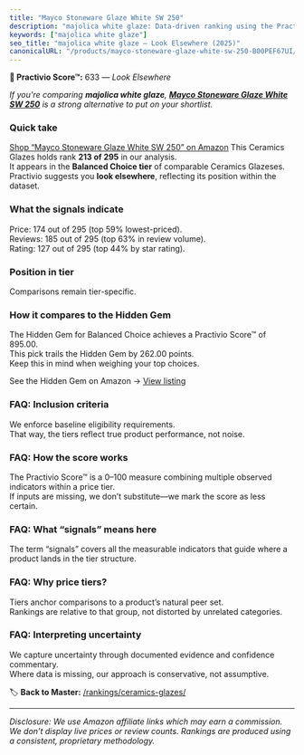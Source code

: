 ```yaml
---
title: "Mayco Stoneware Glaze White SW 250"
description: "majolica white glaze: Data-driven ranking using the Practivio Score™. Positioned by quality, value, demand, findability, momentum."
keywords: ["majolica white glaze"]
seo_title: "majolica white glaze — Look Elsewhere (2025)"
canonicalURL: "/products/mayco-stoneware-glaze-white-sw-250-B00PEF67UI/"
---
```


**🚫 Practivio Score™:** 633 — _Look Elsewhere_


*If you're comparing **majolica white glaze**, **[Mayco Stoneware Glaze White SW 250](https://www.amazon.com/dp/B00PEF67UI?tag=practivio-20)** is a strong alternative to put on your shortlist.*
### Quick take
[Shop “Mayco Stoneware Glaze White SW 250” on Amazon](https://www.amazon.com/dp/B00PEF67UI?tag=practivio-20)
This Ceramics Glazes holds rank **213 of 295** in our analysis.  
It appears in the **Balanced Choice tier** of comparable Ceramics Glazeses.  
Practivio suggests you **look elsewhere**, reflecting its position within the dataset.

### What the signals indicate
Price: 174 out of 295 (top 59% lowest-priced).  
Reviews: 185 out of 295 (top 63% in review volume).  
Rating: 127 out of 295 (top 44% by star rating).  

### Position in tier
Comparisons remain tier-specific.

### How it compares to the Hidden Gem
The Hidden Gem for Balanced Choice achieves a Practivio Score™ of 895.00.  
This pick trails the Hidden Gem by 262.00 points.  
Keep this in mind when weighing your top choices.  

See the Hidden Gem on Amazon → [View listing](https://www.amazon.com/dp/B08C49TD2Q?tag=practivio-20)

### FAQ: Inclusion criteria
We enforce baseline eligibility requirements.  
That way, the tiers reflect true product performance, not noise.

### FAQ: How the score works
The Practivio Score™ is a 0–100 measure combining multiple observed indicators within a price tier.  
If inputs are missing, we don’t substitute—we mark the score as less certain.

### FAQ: What “signals” means here
The term “signals” covers all the measurable indicators that guide where a product lands in the tier structure.

### FAQ: Why price tiers?
Tiers anchor comparisons to a product’s natural peer set.  
Rankings are relative to that group, not distorted by unrelated categories.

### FAQ: Interpreting uncertainty
We capture uncertainty through documented evidence and confidence commentary.  
Where data is missing, our approach is conservative, not assumptive.


🏷️ **Back to Master:** [/rankings/ceramics-glazes/](/rankings/ceramics-glazes/)

---
_Disclosure: We use Amazon affiliate links which may earn a commission. We don’t display live prices or review counts. Rankings are produced using a consistent, proprietary methodology._
